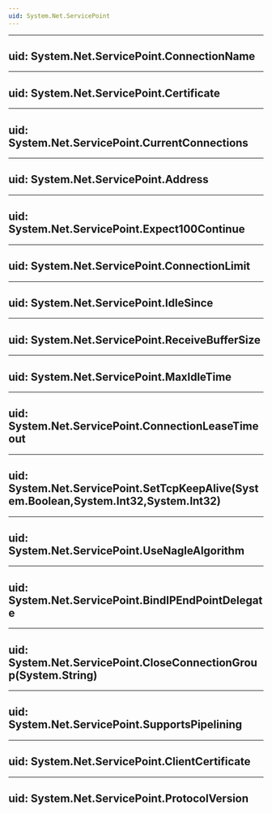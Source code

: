 ```yaml
---
uid: System.Net.ServicePoint
---
```


---
uid: System.Net.ServicePoint.ConnectionName
---

---
uid: System.Net.ServicePoint.Certificate
---

---
uid: System.Net.ServicePoint.CurrentConnections
---

---
uid: System.Net.ServicePoint.Address
---

---
uid: System.Net.ServicePoint.Expect100Continue
---

---
uid: System.Net.ServicePoint.ConnectionLimit
---

---
uid: System.Net.ServicePoint.IdleSince
---

---
uid: System.Net.ServicePoint.ReceiveBufferSize
---

---
uid: System.Net.ServicePoint.MaxIdleTime
---

---
uid: System.Net.ServicePoint.ConnectionLeaseTimeout
---

---
uid: System.Net.ServicePoint.SetTcpKeepAlive(System.Boolean,System.Int32,System.Int32)
---

---
uid: System.Net.ServicePoint.UseNagleAlgorithm
---

---
uid: System.Net.ServicePoint.BindIPEndPointDelegate
---

---
uid: System.Net.ServicePoint.CloseConnectionGroup(System.String)
---

---
uid: System.Net.ServicePoint.SupportsPipelining
---

---
uid: System.Net.ServicePoint.ClientCertificate
---

---
uid: System.Net.ServicePoint.ProtocolVersion
---
